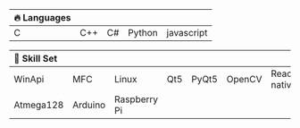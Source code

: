 | 🔥 **Languages**|||||
|:---|:---|:---|:---|:---|
|C|C++|C#|Python|javascript|


|🚀 **Skill Set**|||||||||
|:---|:---|:---|:---|:---|:---|:---|:---|:---|
|WinApi|MFC|Linux|Qt5|PyQt5|OpenCV|React-native|Flask|Modern C++|
|Atmega128|Arduino|Raspberry Pi|